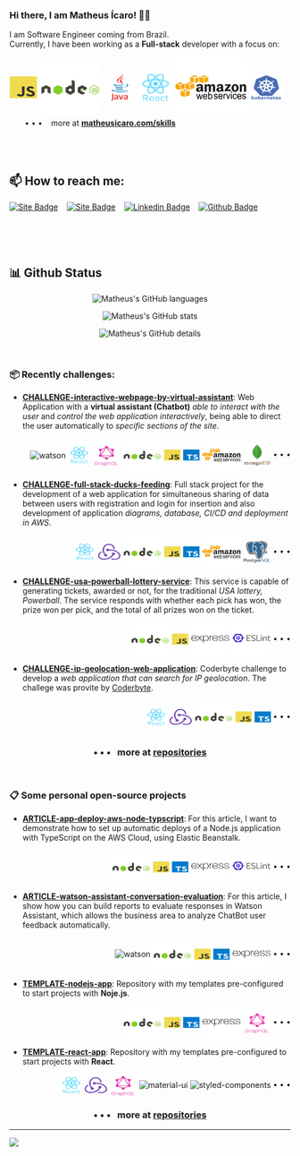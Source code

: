### Hi there, I am Matheus Ícaro! 🧑‍💻 

I am Software Engineer coming from Brazil.<br>
Currently, I have been working as a **Full-stack** developer with a focus on:

<section>
<img align="center" alt="javascript" height="40" width="50" src="https://raw.githubusercontent.com/devicons/devicon/master/icons/javascript/javascript-original.svg" /> 
<img align="center" alt="nodejs" height="100" width="110" src="https://raw.githubusercontent.com/devicons/devicon/master/icons/nodejs/nodejs-original-wordmark.svg" /> 
<img align="center" alt="java" height="50" width="60" src="https://raw.githubusercontent.com/devicons/devicon/master/icons/java/java-original-wordmark.svg" /> 
<img align="center" alt="react" height="50" width="60" src="https://raw.githubusercontent.com/devicons/devicon/master/icons/react/react-original-wordmark.svg" /> 
<img align="center" alt="amazon" height="110" width="130" src="https://raw.githubusercontent.com/devicons/devicon/master/icons/amazonwebservices/amazonwebservices-original-wordmark.svg" /> 
<img align="center" alt="kubernetes" height="50" width="60" src="https://raw.githubusercontent.com/devicons/devicon/master/icons/kubernetes/kubernetes-plain-wordmark.svg" /> 
&nbsp;&nbsp;&nbsp;&nbsp;&nbsp;&nbsp; •	•	• &nbsp;&nbsp; more at <a href="https://matheusicaro.com/" role="link" aria-label="All my skills"><b>matheusicaro.com/skills</b></a>
</section>

<br>
<br>
<br>

## 📫 How to reach me: 

<!-- Site, GitHub, Linkedin, Hackerrank -->
[![Site Badge](https://img.shields.io/badge/SITE-matheusicaro.com-red)](https://www.matheusicaro.com/) &nbsp;&nbsp;
[![Site Badge](https://img.shields.io/badge/EMAIL-contact@matheusicaro.com-green)](mailto:contact@matheusicaro.com) &nbsp;&nbsp;
[![Linkedin Badge](https://img.shields.io/badge/-LinkedIn-blue?style=flat-square&logo=Linkedin&logoColor=white&link=https://www.linkedin.com/in/matheusicaro)](https://www.linkedin.com/in/matheusicaro) &nbsp;&nbsp;
[![Github Badge](https://img.shields.io/badge/-Github-000?style=flat-square&logo=Github&logoColor=white&link=https://github.com/matheusicaro)](https://github.com/matheusicaro)

<br>
<br>
<br>

## :bar_chart: Github Status

<section align="center">

![Matheus's GitHub languages](http://github-profile-summary-cards.vercel.app/api/cards/repos-per-language?username=matheusicaro&theme=github)

 </section>

<section align="center">

![Matheus's GitHub stats](https://github-readme-stats.vercel.app/api?username=matheusicaro&count_private=true)

</section>

<section align="center">
 
![Matheus's GitHub details](http://github-profile-summary-cards.vercel.app/api/cards/profile-details?username=matheusicaro&theme=github)
 
</section>

<br>

### 📦 Recently challenges:

- **[CHALLENGE-interactive-webpage-by-virtual-assistant](https://github.com/matheusicaro/challenge-interactive-webpage-by-virtual-assistant)**: Web Application with a **virtual assistant (Chatbot)** *able to interact with the user* and *control the web application interactively*, being able to direct the user automatically to *specific sections of the site*.
<p align="end">
<img align="center" alt="watson" height="30" width="40" src="https://user-images.githubusercontent.com/29001162/173466764-024453d1-bb98-495c-abaf-cebf608fcac4.svg" />
<img align="center" alt="react" height="30" width="40" src="https://raw.githubusercontent.com/devicons/devicon/master/icons/react/react-original-wordmark.svg" />
<img align="center" alt="graphql" height="40" width="50" src="https://raw.githubusercontent.com/devicons/devicon/master/icons/graphql/graphql-plain-wordmark.svg" /> 
<img align="center" alt="nodejs" height="60" width="70" src="https://raw.githubusercontent.com/devicons/devicon/master/icons/nodejs/nodejs-original-wordmark.svg" /> 
<img align="center" alt="javascript" height="20" width="30" src="https://raw.githubusercontent.com/devicons/devicon/master/icons/javascript/javascript-original.svg" /> 
<img align="center" alt="typescript" height="20" width="30" src="https://raw.githubusercontent.com/devicons/devicon/master/icons/typescript/typescript-original.svg" />
<img align="center" alt="amazon" height="60" width="70" src="https://raw.githubusercontent.com/devicons/devicon/master/icons/amazonwebservices/amazonwebservices-original-wordmark.svg" />
<img align="center" alt="mongodb" height="40" width="50" src="https://raw.githubusercontent.com/devicons/devicon/master/icons/mongodb/mongodb-original-wordmark.svg" /> 
 •	•	• 
</p>

- **[CHALLENGE-full-stack-ducks-feeding](https://github.com/matheusicaro/challenge-full-stack-ducks-feeding)**: Full stack project for the development of a web application for simultaneous sharing of data between users with registration and login for insertion and also development of application *diagrams, database, CI/CD and deployment in AWS*.
<p align="end">
<img align="center" alt="react" height="30" width="40" src="https://raw.githubusercontent.com/devicons/devicon/master/icons/react/react-original-wordmark.svg" />
<img align="center" alt="redux" height="30" width="40" src="https://raw.githubusercontent.com/devicons/devicon/master/icons/redux/redux-original.svg" /> 
<img align="center" alt="nodejs" height="60" width="70" src="https://raw.githubusercontent.com/devicons/devicon/master/icons/nodejs/nodejs-original-wordmark.svg" /> 
<img align="center" alt="javascript" height="20" width="30" src="https://raw.githubusercontent.com/devicons/devicon/master/icons/javascript/javascript-original.svg" /> 
<img align="center" alt="typescript" height="20" width="30" src="https://raw.githubusercontent.com/devicons/devicon/master/icons/typescript/typescript-original.svg" />
<img align="center" alt="amazon" height="60" width="70" src="https://raw.githubusercontent.com/devicons/devicon/master/icons/amazonwebservices/amazonwebservices-original-wordmark.svg" />
<img align="center" alt="postgresql" height="40" width="50" src="https://raw.githubusercontent.com/devicons/devicon/master/icons/postgresql/postgresql-original-wordmark.svg" /> 
 •	•	• 
</p>


- **[CHALLENGE-usa-powerball-lottery-service](https://github.com/matheusicaro/challenge-usa-powerball-lottery-service)**: This service is capable of generating tickets, awarded or not, for the traditional *USA lottery, Powerball*. The service responds with whether each pick has won, the prize won per pick, and the total of all prizes won on the ticket.
<p align="end">
<img align="center" alt="nodejs" height="60" width="70" src="https://raw.githubusercontent.com/devicons/devicon/master/icons/nodejs/nodejs-original-wordmark.svg" /> 
<img align="center" alt="javascript" height="20" width="30" src="https://raw.githubusercontent.com/devicons/devicon/master/icons/javascript/javascript-original.svg" /> 
<img align="center" alt="express" height="60" width="70" src="https://raw.githubusercontent.com/devicons/devicon/master/icons/express/express-original-wordmark.svg" />
<img align="center" alt="amazon" height="60" width="70" src="https://raw.githubusercontent.com/devicons/devicon/master/icons/eslint/eslint-original-wordmark.svg" />
 •	•	• 
</p>

- **[CHALLENGE-ip-geolocation-web-application](https://github.com/matheusicaro/challenge-ip-geolocation-web-application)**: Coderbyte challenge to develop a *web application that can search for IP geolocation*. The challege was provite by [Coderbyte](https://coderbyte.com/).
<p align="end">
<img align="center" alt="react" height="30" width="40" src="https://raw.githubusercontent.com/devicons/devicon/master/icons/react/react-original-wordmark.svg" />
<img align="center" alt="redux" height="30" width="40" src="https://raw.githubusercontent.com/devicons/devicon/master/icons/redux/redux-original.svg" /> 
<img align="center" alt="nodejs" height="60" width="70" src="https://raw.githubusercontent.com/devicons/devicon/master/icons/nodejs/nodejs-original-wordmark.svg" /> 
<img align="center" alt="javascript" height="20" width="30" src="https://raw.githubusercontent.com/devicons/devicon/master/icons/javascript/javascript-original.svg" /> 
<img align="center" alt="typescript" height="20" width="30" src="https://raw.githubusercontent.com/devicons/devicon/master/icons/typescript/typescript-original.svg" />
 •	•	• 
</p>
<h3 align="center">
•	•	• &nbsp; more at <a href="https://github.com/matheusicaro?tab=repositories" role="link" aria-label="repositories"><b>repositories</b></a>
</h3>

<br>

### 📋 Some personal open-source projects

- **[ARTICLE-app-deploy-aws-node-typscript](https://github.com/matheusicaro/article-app-deploy-aws-node-typscript)**: For this article, I want to demonstrate how to set up automatic deploys of a Node.js application with TypeScript on the AWS Cloud, using Elastic Beanstalk.
<p align="end">
<img align="center" alt="nodejs" height="60" width="70" src="https://raw.githubusercontent.com/devicons/devicon/master/icons/nodejs/nodejs-original-wordmark.svg" /> 
<img align="center" alt="javascript" height="20" width="30" src="https://raw.githubusercontent.com/devicons/devicon/master/icons/javascript/javascript-original.svg" /> 
<img align="center" alt="typescript" height="20" width="30" src="https://raw.githubusercontent.com/devicons/devicon/master/icons/typescript/typescript-original.svg" />
<img align="center" alt="express" height="60" width="70" src="https://raw.githubusercontent.com/devicons/devicon/master/icons/express/express-original-wordmark.svg" />
<img align="center" alt="amazon" height="60" width="70" src="https://raw.githubusercontent.com/devicons/devicon/master/icons/eslint/eslint-original-wordmark.svg" />
 •	•	• 
</p>

- **[ARTICLE-watson-assistant-conversation-evaluation](https://github.com/matheusicaro/article-watson-assistant-conversation-evaluation)**: For this article, I show how you can build reports to evaluate responses in Watson Assistant, which allows the business area to analyze ChatBot user feedback automatically.
<p align="end">
<img align="center" alt="watson" height="30" width="40" src="https://user-images.githubusercontent.com/29001162/173466764-024453d1-bb98-495c-abaf-cebf608fcac4.svg" />
<img align="center" alt="nodejs" height="60" width="70" src="https://raw.githubusercontent.com/devicons/devicon/master/icons/nodejs/nodejs-original-wordmark.svg" /> 
<img align="center" alt="javascript" height="20" width="30" src="https://raw.githubusercontent.com/devicons/devicon/master/icons/javascript/javascript-original.svg" /> 
<img align="center" alt="typescript" height="20" width="30" src="https://raw.githubusercontent.com/devicons/devicon/master/icons/typescript/typescript-original.svg" />
<img align="center" alt="express" height="60" width="70" src="https://raw.githubusercontent.com/devicons/devicon/master/icons/express/express-original-wordmark.svg" />
 •	•	• 
</p>


- **[TEMPLATE-nodejs-app](https://github.com/matheusicaro/template-nodejs-app)**: Repository with my templates pre-configured to start projects with **Noje.js**.
<p align="end">
<img align="center" alt="nodejs" height="60" width="70" src="https://raw.githubusercontent.com/devicons/devicon/master/icons/nodejs/nodejs-original-wordmark.svg" /> 
<img align="center" alt="javascript" height="20" width="30" src="https://raw.githubusercontent.com/devicons/devicon/master/icons/javascript/javascript-original.svg" /> 
<img align="center" alt="typescript" height="20" width="30" src="https://raw.githubusercontent.com/devicons/devicon/master/icons/typescript/typescript-original.svg" />
<img align="center" alt="express" height="60" width="70" src="https://raw.githubusercontent.com/devicons/devicon/master/icons/express/express-original-wordmark.svg" />
<img align="center" alt="graphql" height="40" width="50" src="https://raw.githubusercontent.com/devicons/devicon/master/icons/graphql/graphql-plain-wordmark.svg" /> 
 •	•	• 
</p>

- **[TEMPLATE-react-app](https://github.com/matheusicaro/template-react-app)**: Repository with my templates pre-configured to start projects with **React**.
<p align="end">
<img align="center" alt="react" height="30" width="40" src="https://raw.githubusercontent.com/devicons/devicon/master/icons/react/react-original-wordmark.svg" />
<img align="center" alt="redux" height="30" width="40" src="https://raw.githubusercontent.com/devicons/devicon/master/icons/redux/redux-original.svg" />
<img align="center" alt="graphql" height="40" width="50" src="https://raw.githubusercontent.com/devicons/devicon/master/icons/graphql/graphql-plain-wordmark.svg" />
<img align="center" alt="material-ui" height="40" width="50" src="https://user-images.githubusercontent.com/29001162/173467546-dcf1ef28-38b8-4f53-8242-67e56bd98e20.svg" />
<img align="center" alt="styled-components" height="40" width="50" src="https://user-images.githubusercontent.com/29001162/173467419-0df8f6d9-7918-4977-b146-a6537d1e132e.svg" />
 •	•	• 
</p>
<h3 align="center">
•	•	• &nbsp; more at <a href="https://github.com/matheusicaro?tab=repositories" role="link" aria-label="repositories"><b>repositories</b></a>
</h3>

---


![](https://komarev.com/ghpvc/?username=matheusicaro&color=brightgreen&label=PROFILE+VIEWS)







